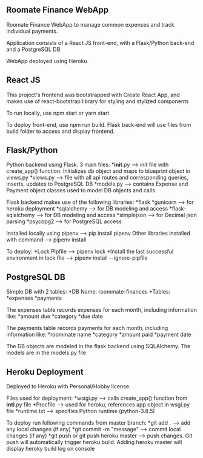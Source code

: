 ## Roomate Finance WebApp 

Roomate Finance WebApp to manage common expenses and track individual payments.

Application consists of a React JS front-end, with a Flask/Python back-end and a PostgreSQL DB

WebApp deployed using Heroku

## React JS

This project's frontend was bootstrapped with Create React App, and makes use of react-bootstrap library for styling and stylized components

To run locally, use npm start or yarn start

To deploy front-end, use npm run build. Flask back-end will use files from build folder to access and display frontend.

## Flask/Python

Python backend using Flask. 3 main files:
    *__init__.py --> init file with create_app() function. Initializes db object and maps to blueprint object in views.py
    *views.py    --> file with all api routes and corresponding queries, inserts, updates to PostgreSQL DB
    *models.py   --> contains Expense and Payment object classes used to model DB objects and calls

Flask backend makes use of the following libraries:
    *flask
    *gunicorn            --> for heroku deployment
    *sqlalchemy          --> for DB modeling and access
    *flask-sqlalchemy    --> for DB modeling and access
    *simplejson          --> for Decimal json parsing
    *psycopg2            --> for PostgreSQL access

Installed locally using pipenv --> pip install pipenv
Other libraries installed with command --> pipenv install <library-name>

To deploy:
    *Lock Pipfile                                         --> pipenv lock
    *Install the last successful environment in lock file --> pipenv install --ignore-pipfile

## PostgreSQL DB

Simple DB with 2 tables:
    *DB Name: roommate-finances
    *Tables:
        *expenses
        *payments

The expenses table records expenses for each month, including information like:
    *amount due
    *category
    *due date

The payments table records payments for each month, including information like:
    *roommate name
    *category
    *amount paid
    *payment date

The DB objects are modeled in the flask backend using SQLAlchemy. The models are in the models.py file

## Heroku Deployment

Deployed to Heroku with Personal/Hobby license.

Files used for deployment:
    *wsigi.py    --> calls create_app() function from __inti__.py file
    *Procfile    --> used for heroku, references app object in wsgi.py file
    *runtime.txt --> specifies Python runtime (python-3.8.5)

To deploy run following commands from master branch:
    *git add .                           --> add any local changes (if any)
    *git commit -m "message"             --> commit local changes (if any)
    *git push or git push heroku master  --> push changes. Git push will automatically trigger heroku build. Adding heroku master will display heroky build log on console